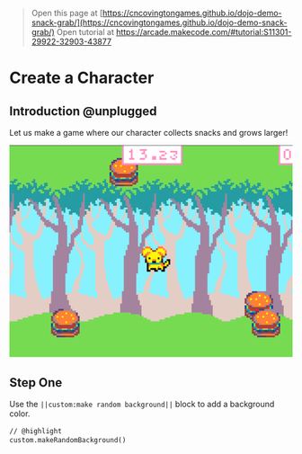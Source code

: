  
> Open this page at [https://cncovingtongames.github.io/dojo-demo-snack-grab/](https://cncovingtongames.github.io/dojo-demo-snack-grab/)
> Open tutorial at https://arcade.makecode.com/#tutorial:S11301-29922-32903-43877

# Create a Character

## Introduction @unplugged

Let us make a game where our character collects snacks and grows larger!

![Image description](https://raw.githubusercontent.com/cncovingtongames/dojo-demo-snack-grab/master/demoImages/Gameplay2.gif)

## Step One

Use the ``||custom:make random background||`` block to add a background color.

```blocks
// @highlight
custom.makeRandomBackground()
```
